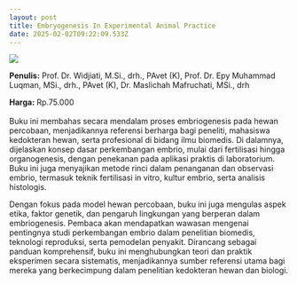 ```yaml
---
layout: post
title: Embryogenesis In Experimental Animal Practice
date: 2025-02-02T09:22:09.533Z
---
```

![](/images/uploads/screenshot-2025-02-02-162333.jpg)

**P﻿enulis:** Prof. Dr. Widjiati, M.Si., drh., PAvet (K), 
Prof. Dr. Epy Muhammad Luqman, MSi., drh., PAvet (K), 
Dr. Maslichah Mafruchati, MSi., drh

**Harga:** Rp.75.000\
\
Buku ini membahas secara mendalam proses embriogenesis pada hewan percobaan, menjadikannya referensi berharga bagi peneliti, mahasiswa kedokteran hewan, serta profesional di bidang ilmu biomedis. Di dalamnya, dijelaskan konsep dasar perkembangan embrio, mulai dari fertilisasi hingga organogenesis, dengan penekanan pada aplikasi praktis di laboratorium. Buku ini juga menyajikan metode rinci dalam penanganan dan observasi embrio, termasuk teknik fertilisasi in vitro, kultur embrio, serta analisis histologis.

Dengan fokus pada model hewan percobaan, buku ini juga mengulas aspek etika, faktor genetik, dan pengaruh lingkungan yang berperan dalam embriogenesis. Pembaca akan mendapatkan wawasan mengenai pentingnya studi perkembangan embrio dalam penelitian biomedis, teknologi reproduksi, serta pemodelan penyakit. Dirancang sebagai panduan komprehensif, buku ini menghubungkan teori dan praktik eksperimen secara sistematis, menjadikannya sumber referensi utama bagi mereka yang berkecimpung dalam penelitian kedokteran hewan dan biologi.